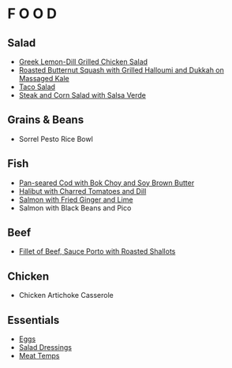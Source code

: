 # F O O D

## Salad
* [Greek Lemon-Dill Grilled Chicken Salad](food/greek-lemon-dill-grilled-chicken-salad)
* [Roasted Butternut Squash with Grilled Halloumi and Dukkah on Massaged Kale](food/roasted-butternut-squash-with-grilled-halloumi-and-dukkah-on-massaged-kale)
* [Taco Salad](food/taco-salad)
* [Steak and Corn Salad with Salsa Verde](food/steak-and-corn-salad-with-salsa-verde)

## Grains & Beans
* Sorrel Pesto Rice Bowl

## Fish
* [Pan-seared Cod with Bok Choy and Soy Brown Butter](food/pan-seared-cod-with-bok-choy-and-soy-brown-butter)
* [Halibut with Charred Tomatoes and Dill](food/halibut-with-charred-tomatoes-and-dill)
* [Salmon with Fried Ginger and Lime](food/salmon-with-fried-ginger-and-lime)
* Salmon with Black Beans and Pico

## Beef
* [Fillet of Beef, Sauce Porto with Roasted Shallots](food/fillet-of-beef-sauce-porto-with-roasted-shallots)

## Chicken
* Chicken Artichoke Casserole

## Essentials
* [Eggs](food/eggs)
* [Salad Dressings](food/salad-dressings)
* [Meat Temps](food/meat-temps)
